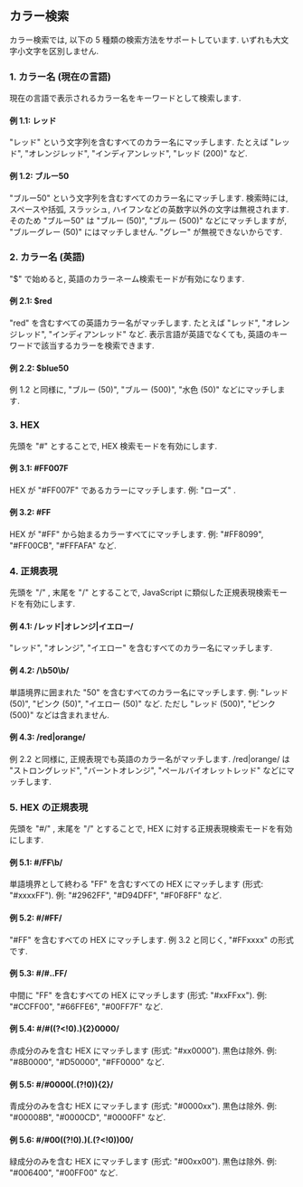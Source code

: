 ## カラー検索

カラー検索では, 以下の 5 種類の検索方法をサポートしています. いずれも大文字小文字を区別しません.

### 1. カラー名 (現在の言語)

現在の言語で表示されるカラー名をキーワードとして検索します.

#### 例 1.1: レッド

"レッド" という文字列を含むすべてのカラー名にマッチします. たとえば "レッド", "オレンジレッド", "インディアンレッド", "レッド (200)" など.

#### 例 1.2: ブルー50

"ブルー50" という文字列を含むすべてのカラー名にマッチします. 検索時には, スペースや括弧, スラッシュ, ハイフンなどの英数字以外の文字は無視されます. そのため "ブルー50" は "ブルー (50)", "ブルー (500)" などにマッチしますが, "ブルーグレー (50)" にはマッチしません. "グレー" が無視できないからです.

### 2. カラー名 (英語)

"$" で始めると, 英語のカラーネーム検索モードが有効になります.

#### 例 2.1: $red

"red" を含むすべての英語カラー名がマッチします. たとえば "レッド", "オレンジレッド", "インディアンレッド" など. 表示言語が英語でなくても, 英語のキーワードで該当するカラーを検索できます.

#### 例 2.2: $blue50

例 1.2 と同様に, "ブルー (50)", "ブルー (500)", "水色 (50)" などにマッチします.

### 3. HEX

先頭を "#" とすることで, HEX 検索モードを有効にします.

#### 例 3.1: #FF007F

HEX が "#FF007F" であるカラーにマッチします. 例: "ローズ" .

#### 例 3.2: #FF

HEX が "#FF" から始まるカラーすべてにマッチします. 例: "#FF8099", "#FF00CB", "#FFFAFA" など.

### 4. 正規表現

先頭を "/" , 末尾を "/" とすることで, JavaScript に類似した正規表現検索モードを有効にします.

#### 例 4.1: /レッド|オレンジ|イエロー/

"レッド", "オレンジ", "イエロー" を含むすべてのカラー名にマッチします.

#### 例 4.2: /\b50\b/

単語境界に囲まれた "50" を含むすべてのカラー名にマッチします. 例: "レッド (50)", "ピンク (50)", "イエロー (50)" など. ただし "レッド (500)", "ピンク (500)" などは含まれません.

#### 例 4.3: /red|orange/

例 2.2 と同様に, 正規表現でも英語のカラー名がマッチします. /red|orange/ は "ストロングレッド", "バーントオレンジ", "ペールバイオレットレッド" などにマッチします.

### 5. HEX の正規表現

先頭を "#/" , 末尾を "/" とすることで, HEX に対する正規表現検索モードを有効にします.

#### 例 5.1: #/FF\b/

単語境界として終わる "FF" を含むすべての HEX にマッチします (形式: "#xxxxFF"). 例: "#2962FF", "#D94DFF", "#F0F8FF" など.

#### 例 5.2: #/#FF/

"#FF" を含むすべての HEX にマッチします. 例 3.2 と同じく, "#FFxxxx" の形式です.

#### 例 5.3: #/#..FF/

中間に "FF" を含むすべての HEX にマッチします (形式: "#xxFFxx"). 例: "#CCFF00", "#66FFE6", "#00FF7F" など.

#### 例 5.4: #/#((?<!0).){2}0000/

赤成分のみを含む HEX にマッチします (形式: "#xx0000"). 黒色は除外. 例: "#8B0000", "#D50000", "#FF0000" など.

#### 例 5.5: #/#0000(.(?!0)){2}/

青成分のみを含む HEX にマッチします (形式: "#0000xx"). 黒色は除外. 例: "#00008B", "#0000CD", "#0000FF" など.

#### 例 5.6: #/#00((?!0).)(.(?<!0))00/

緑成分のみを含む HEX にマッチします (形式: "#00xx00"). 黒色は除外. 例: "#006400", "#00FF00" など. 